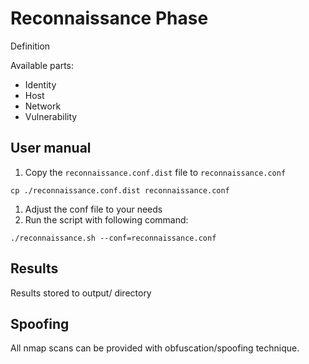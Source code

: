 # Reconnaissance Phase

Definition

Available parts:
- Identity
- Host
- Network
- Vulnerability

## User manual

1. Copy the `reconnaissance.conf.dist` file to `reconnaissance.conf`
```
cp ./reconnaissance.conf.dist reconnaissance.conf
```
1. Adjust the conf file to your needs
1. Run the script with following command:
```
./reconnaissance.sh --conf=reconnaissance.conf
```

## Results

Results stored to output/ directory

## Spoofing

All nmap scans can be provided with obfuscation/spoofing technique. 

